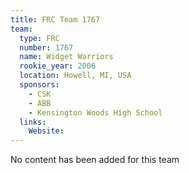 ```yaml
---
title: FRC Team 1767
team:
  type: FRC
  number: 1767
  name: Widget Warriors
  rookie_year: 2006
  location: Howell, MI, USA
  sponsors:
    - CSK
    - ABB
    - Kensington Woods High School
  links:
    Website: 
---
```

No content has been added for this team